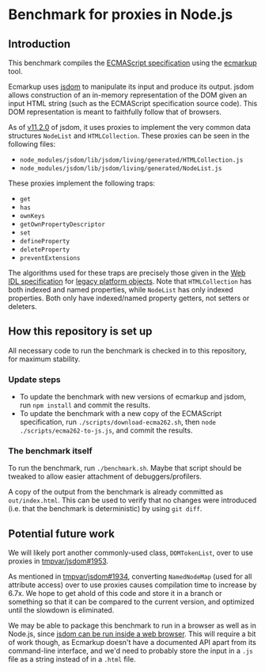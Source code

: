 # Benchmark for proxies in Node.js

## Introduction

This benchmark compiles the [ECMAScript specification](https://github.com/tc39/ecma262) using the [ecmarkup](https://github.com/bterlson/ecmarkup) tool.

Ecmarkup uses [jsdom](https://github.com/tmpvar/jsdom) to manipulate its input and produce its output. jsdom allows construction of an in-memory representation of the DOM given an input HTML string (such as the ECMAScript specification source code). This DOM representation is meant to faithfully follow that of browsers.

As of [v11.2.0](https://github.com/tmpvar/jsdom/blob/master/Changelog.md#1120) of jsdom, it uses proxies to implement the very common data structures `NodeList` and `HTMLCollection`. These proxies can be seen in the following files:

- `node_modules/jsdom/lib/jsdom/living/generated/HTMLCollection.js`
- `node_modules/jsdom/lib/jsdom/living/generated/NodeList.js`

These proxies implement the following traps:

- `get`
- `has`
- `ownKeys`
- `getOwnPropertyDescriptor`
- `set`
- `defineProperty`
- `deleteProperty`
- `preventExtensions`

The algorithms used for these traps are precisely those given in the [Web IDL specification](https://heycam.github.io/webidl/) for [legacy platform objects](https://heycam.github.io/webidl/#es-legacy-platform-objects). Note that `HTMLCollection` has both indexed and named properties, while `NodeList` has only indexed properties. Both only have indexed/named property getters, not setters or deleters.

## How this repository is set up

All necessary code to run the benchmark is checked in to this repository, for maximum stability.

### Update steps

- To update the benchmark with new versions of ecmarkup and jsdom, run `npm install` and commit the results.
- To update the benchmark with a new copy of the ECMAScript specification, run `./scripts/download-ecma262.sh`, then `node ./scripts/ecma262-to-js.js`, and commit the results.

### The benchmark itself

To run the benchmark, run `./benchmark.sh`. Maybe that script should be tweaked to allow easier attachment of debuggers/profilers.

A copy of the output from the benchmark is already committed as `out/index.html`. This can be used to verify that no changes were introduced (i.e. that the benchmark is deterministic) by using `git diff`.

## Potential future work

We will likely port another commonly-used class, `DOMTokenList`, over to use proxies in [tmpvar/jsdom#1953](https://github.com/tmpvar/jsdom/pull/1953).

As mentioned in [tmpvar/jsdom#1934](https://github.com/tmpvar/jsdom/pull/1934), converting `NamedNodeMap` (used for all attribute access) over to use proxies causes compilation time to increase by 6.7x. We hope to get ahold of this code and store it in a branch or something so that it can be compared to the current version, and optimized until the slowdown is eliminated.

We may be able to package this benchmark to run in a browser as well as in Node.js, since [jsdom can be run inside a web browser](https://github.com/tmpvar/jsdom#running-jsdom-inside-a-web-browser). This will require a bit of work though, as Ecmarkup doesn't have a documented API apart from its command-line interface, and we'd need to probably store the input in a `.js` file as a string instead of in a `.html` file.
